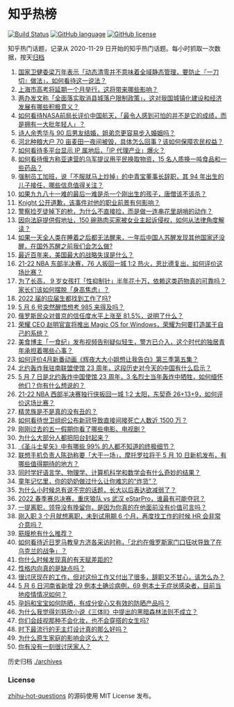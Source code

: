 # 知乎热榜
[![Build Status](https://github.com/ToWeLong/zhihu-hot-questions/workflows/CI/badge.svg)](https://github.com/ToWeLong/zhihu-hot-questions/actions)
[![GitHub language](https://img.shields.io/badge/language-golang-orange.svg)](https://golang.org/)
[![GitHub license](https://img.shields.io/github/license/ToWeLong/zhihu-hot-questions)](https://github.com/ToWeLong/zhihu-hot-questions/blob/main/LICENSE)

知乎热门话题，记录从 2020-11-29 日开始的知乎热门话题。每小时抓取一次数据，按天[归档](./archives)

<!-- BEGIN -->

1. [国家卫健委梁万年表示「动态清零并不意味着全域静态管理，要防止『一刀切』做法」，如何看待这一说法？](https://www.zhihu.com/question/531626448)
1. [上海市高考将延期一个月举行，这将带来哪些影响？](https://www.zhihu.com/question/531706565)
1. [两办发文称「全面落实取消县城落户限制政策」，这对我国城镇化建设和经济发展有哪些积极意义？](https://www.zhihu.com/question/531667505)
1. [如何看待NASA前局长评价中国航天，「最令人感到可怕的并不是它的成绩，而是拥有一大批年轻人」？](https://www.zhihu.com/question/531471974)
1. [诗人余秀华与 90 后男友结婚，姐弟恋更容易步入婚姻吗？](https://www.zhihu.com/question/531316183)
1. [河北种粮大户 70 亩麦田一夜间被毁，具体怎么回事？该如何保障农民权益？](https://www.zhihu.com/question/531583778)
1. [如何看待多平台显示 IP 属地后，「IP 代理产业」爆火？](https://www.zhihu.com/question/531588086)
1. [如何看待俄方称亚速营的乌军提议用平民换取物资，15 名人质换一吨食品和一些药品？](https://www.zhihu.com/question/531494354)
1. [强制员工加班，说「不服就马上炒掉」的中青宝董事长辞职，其 94 年出生的儿子接任，哪些信息值得关注？](https://www.zhihu.com/question/531700011)
1. [如果九九八十一难的最后一难是杀一个刚出生的孩子，唐僧该不该杀？](https://www.zhihu.com/question/365769184)
1. [Knight 公开道歉，该事件对他的职业前景有何影响？](https://www.zhihu.com/question/531607259)
1. [警察捡歹徒掉下的枪，为什么不直接捡，而是做一连串花里胡哨的动作？](https://www.zhihu.com/question/527900401)
1. [因向法庭提供假地址，150 碗熟肉买家被女业主起诉侵权，如何从法律角度解读？](https://www.zhihu.com/question/531695656)
1. [如果一天全人类在睡着之后都无法醒来，一年后中国人苏醒发现其他国家还没醒，在国外苏醒之前我们会怎么做?](https://www.zhihu.com/question/530983711)
1. [最近百年来，美国最大的战略失误是什么？](https://www.zhihu.com/question/376036755)
1. [21-22 NBA 东部半决赛，76 人扳回一城 1:2 热火，恩比德复出，如何评价这场比赛？](https://www.zhihu.com/question/531692507)
1. [为了长高， 9 岁女孩打「性抑制针」半年花十万，依赖这类药物真的可靠吗？家长们该如何摆脱「身高焦虑」？](https://www.zhihu.com/question/531623482)
1. [2022 届的应届生都找到工作了吗?](https://www.zhihu.com/question/518534657)
1. [5 月 6 号突然醒悟想考 985 来得及吗？](https://www.zhihu.com/question/531560732)
1. [俄罗斯民众对普京的信任度水平上涨至 81.5%，说明了什么？](https://www.zhihu.com/question/531669618)
1. [荣耀 CEO 赵明官宣将推出 Magic OS for Windows，荣耀为何要打造属于自己的系统？](https://www.zhihu.com/question/531645527)
1. [美食博主「一食纪」发布视频告别疑似轻生，警方已介入，这个时代的独居青年承担着哪些心事？](https://www.zhihu.com/question/531604326)
1. [如何评价4月新番动画《辉夜大大小姐想让我告白》第三季第五集？](https://www.zhihu.com/question/531686377)
1. [北约轰炸我驻南联盟使馆 23 周年，这段历史对今天的中国有什么启示？](https://www.zhihu.com/question/531702981)
1. [5 月 7 日是北约轰炸中国使馆 23 周年，3 名烈士当年轰炸中牺牲，如何缅怀他们？你有什么想说的？](https://www.zhihu.com/question/531695408)
1. [21-22 NBA 西部半决赛独行侠扳回一城 1:2 太阳，东契奇 26+13+9，如何评价这场比赛？](https://www.zhihu.com/question/531695925)
1. [精灵族是不是真的没有丑的？](https://www.zhihu.com/question/39730339)
1. [如何看待世卫组织公布新冠导致直接间接死亡人数近 1500 万？](https://www.zhihu.com/question/531661596)
1. [刚刚过去的五一假期你看了哪些电影、电视剧？](https://www.zhihu.com/question/531420055)
1. [为什么大部分人都把阳台封起来？](https://www.zhihu.com/question/529922504)
1. [《圣斗士星矢》中有哪些 99% 的人都不知道的终极细节？](https://www.zhihu.com/question/455434177)
1. [联想手机负责人陈劲称要「大干一场」，摩托罗拉将于 5 月 10 日新机发布，有哪些值得期待的地方？](https://www.zhihu.com/question/531439521)
1. [同时学好语言学、物理学、计算机科学和数学会有什么奇妙的结果？](https://www.zhihu.com/question/469188555)
1. [童年记忆里，你的奶奶做过什么让你难忘的“炸货”？](https://www.zhihu.com/question/529272345)
1. [为什么小时候总有说不完的话题，长大以后表达欲减弱了？](https://www.zhihu.com/question/531421278)
1. [2022 春季赛总决赛，重庆狼队 vs 武汉 eStarPro，谁最有可能夺冠？](https://www.zhihu.com/question/531502419)
1. [一提离职，领导没有挽留你，是因为你真的在他面前没有价值可言吗？](https://www.zhihu.com/question/520315973)
1. [刚入职 3 个月就想离职，未到试用期 6 个月，再度找工作的时候 HR 会非常介意吗？](https://www.zhihu.com/question/531150553)
1. [筋膜枪有什么推荐？](https://www.zhihu.com/question/358095647)
1. [如何看待近日罗马教皇方济各采访时称，「北约在俄罗斯家门口狂吠导致了在乌克兰的战争」？](https://www.zhihu.com/question/531556513)
1. [你什么时候发现真的有天赋差距的?](https://www.zhihu.com/question/531148965)
1. [性格内向真的是缺点吗？](https://www.zhihu.com/question/531542876)
1. [很讨厌现在的工作，但对这份工作又付出了很多，辞职又不甘心，该怎么办？](https://www.zhihu.com/question/531100295)
1. [5 月 6 日河南省新增 29 例本土确诊病例，69 例本土无症状感染者，目前当地疫情情况如何？](https://www.zhihu.com/question/531701748)
1. [孕妈和宝宝如何防晒，有成分安心又有效的防晒产品吗？](https://www.zhihu.com/question/527908583)
1. [为什么我觉得刘慈欣小说《三体II》中提出的黑暗森林法则不成立？](https://www.zhihu.com/question/358152060)
1. [你们会歧视那种不会化妆，也不会穿搭的女生吗?](https://www.zhihu.com/question/531019009)
1. [时下最流行的无主灯设计真的那么好吗？](https://www.zhihu.com/question/361873050)
1. [为什么原生家庭的影响会这么大？](https://www.zhihu.com/question/527442919)
1. [你有没有一刻很讨厌家人？](https://www.zhihu.com/question/310296279)

<!-- END -->

历史归档 [./archives](./archives)


### License
[zhihu-hot-questions](https://github.com/towelong/zhihu-hot-questions) 的源码使用 MIT License 发布。